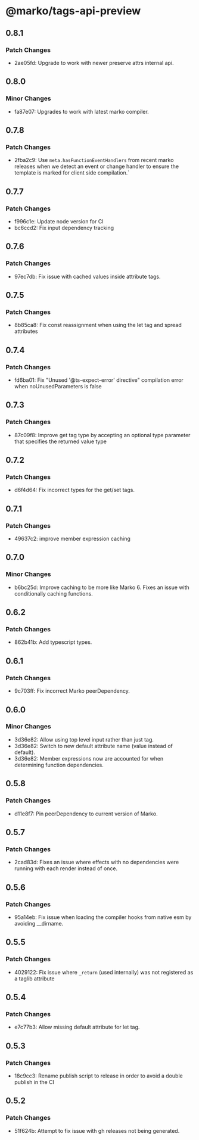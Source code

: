 # @marko/tags-api-preview

## 0.8.1

### Patch Changes

- 2ae05fd: Upgrade to work with newer preserve attrs internal api.

## 0.8.0

### Minor Changes

- fa87e07: Upgrades to work with latest marko compiler.

## 0.7.8

### Patch Changes

- 2fba2c9: Use `meta.hasFunctionEventHandlers` from recent marko releases when we detect an event or change handler to ensure the template is marked for client side compilation.`

## 0.7.7

### Patch Changes

- f996c1e: Update node version for CI
- bc6ccd2: Fix input dependency tracking

## 0.7.6

### Patch Changes

- 97ec7db: Fix issue with cached values inside attribute tags.

## 0.7.5

### Patch Changes

- 8b85ca8: Fix const reassignment when using the let tag and spread attributes

## 0.7.4

### Patch Changes

- fd6ba01: Fix "Unused '@ts-expect-error' directive" compilation error when noUnusedParameters is false

## 0.7.3

### Patch Changes

- 87c09f8: Improve get tag type by accepting an optional type parameter that specifies the returned value type

## 0.7.2

### Patch Changes

- d6f4d64: Fix incorrect types for the get/set tags.

## 0.7.1

### Patch Changes

- 49637c2: improve member expression caching

## 0.7.0

### Minor Changes

- b6bc25d: Improve caching to be more like Marko 6. Fixes an issue with conditionally caching functions.

## 0.6.2

### Patch Changes

- 862b41b: Add typescript types.

## 0.6.1

### Patch Changes

- 9c703ff: Fix incorrect Marko peerDependency.

## 0.6.0

### Minor Changes

- 3d36e82: Allow using top level input rather than just <attrs/> tag.
- 3d36e82: Switch to new default attribute name (value instead of default).
- 3d36e82: Member expressions now are accounted for when determining function dependencies.

## 0.5.8

### Patch Changes

- d11e8f7: Pin peerDependency to current version of Marko.

## 0.5.7

### Patch Changes

- 2cad83d: Fixes an issue where effects with no dependencies were running with each render instead of once.

## 0.5.6

### Patch Changes

- 95a14eb: Fix issue when loading the compiler hooks from native esm by avoiding \_\_dirname.

## 0.5.5

### Patch Changes

- 4029122: Fix issue where `_return` (used internally) was not registered as a taglib attribute

## 0.5.4

### Patch Changes

- e7c77b3: Allow missing default attribute for let tag.

## 0.5.3

### Patch Changes

- 18c9cc3: Rename publish script to release in order to avoid a double publish in the CI

## 0.5.2

### Patch Changes

- 51f624b: Attempt to fix issue with gh releases not being generated.
